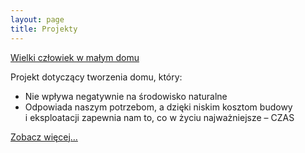 ```yaml
---
layout: page
title: Projekty
---
```

[Wielki człowiek w małym domu](/assets/img/600/000.png)

Projekt dotyczący tworzenia domu, który:
 - Nie wpływa negatywnie na środowisko naturalne
 - Odpowiada naszym potrzebom, a&nbsp;dzięki niskim kosztom budowy i&nbsp;eksploatacji zapewnia nam to, co w&nbsp;życiu najważniejsze – CZAS

<a href="https://wielki-czlowiek-w-malym-domu.blogspot.com/" class="arrow">Zobacz więcej…</a>